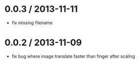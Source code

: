 
0.0.3 / 2013-11-11
==================

 * fix missing filename

0.0.2 / 2013-11-09
==================

 * fix bug where image translate faster than finger after scaling

